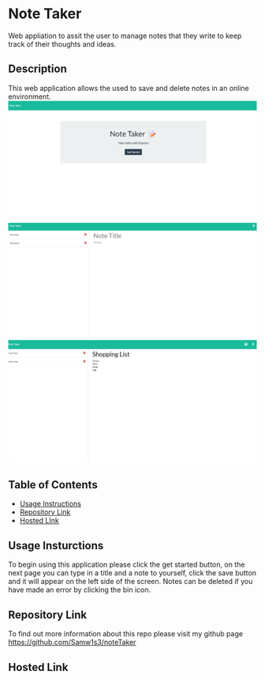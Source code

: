 # Note Taker
Web appliation to assit the user to manage notes that they write to keep track of their thoughts and ideas. 
## Description

This web application allows the used to save and delete notes in an online environment. 
<img src='assests\Main screen shot.jpg'/>
<img src='assests\notes screen shot.jpg'/>
<img src='assests\saved note screenshot.jpg'/>
## Table of Contents

- [Usage Instructions](#usage-instructions)
- [Repository Link](#repository-link)
- [Hosted LInk](#hosted-link) 

## Usage Insturctions

To begin using this application please click the get started button, on the next page you can type in a title and a note to yourself, click the save button and it will appear on the left side of the screen. Notes can be deleted if you have made an error by clicking the bin icon. 

## Repository Link
To find out more information about this repo please visit my github page https://github.com/Samw1s3/noteTaker

## Hosted Link

